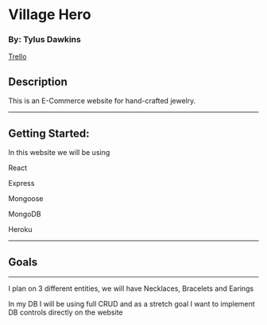# Village Hero
### By: Tylus Dawkins
[Trello](https://trello.com/b/tsR0EEdt/jewelry)
## Description
This is an E-Commerce website for hand-crafted jewelry.
***
## Getting Started:
In this website we will be using 

React

Express

Mongoose

MongoDB

Heroku
***
## Goals
***
I plan on 3 different entities, we will have Necklaces, Bracelets and Earings

In my DB I will be using full CRUD and as a stretch goal I want to implement DB controls directly on the website